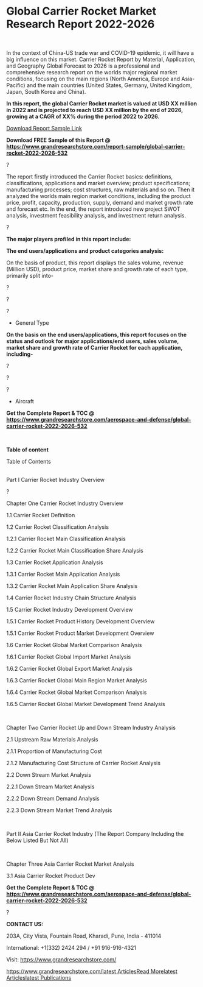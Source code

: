 <h1>Global Carrier Rocket Market Research Report 2022-2026</h1><br/><p>In the context of China-US trade war and COVID-19 epidemic, it will have a big influence on this market. Carrier Rocket Report by Material, Application, and Geography Global Forecast to 2026 is a professional and comprehensive research report on the worlds major regional market conditions, focusing on the main regions (North America, Europe and Asia-Pacific) and the main countries (United States, Germany, United Kingdom, Japan, South Korea and China).</p>
 
 
 
 <p><strong>In this report, the global Carrier Rocket market is valued at USD XX million in 2022 and is projected to reach USD XX million by the end of 2026, growing at a <strong>CAGR</strong> of XX% during the period 2022 to 2026.</strong></p>
 
 
 
 <p><a href="https://www.grandresearchstore.com/mr-admin/report-sample/global-carrier-rocket-2022-2026-532">Download Report Sample Link</a></p>
 
 
 
 <div><b>Download FREE Sample of this Report @ <a href="https://www.grandresearchstore.com/report-sample/global-carrier-rocket-2022-2026-532">https://www.grandresearchstore.com/report-sample/global-carrier-rocket-2022-2026-532</a></b></div>
 
 
 
 <p>? </p>
 
 
 
 <p>The report firstly introduced the Carrier Rocket basics: definitions, classifications, applications and market overview; product specifications; manufacturing processes; cost structures, raw materials and so on. Then it analyzed the worlds main region market conditions, including the product price, profit, capacity, production, supply, demand and market growth rate and forecast etc. In the end, the report introduced new project SWOT analysis, investment feasibility analysis, and investment return analysis.</p>
 
 
 
 <p>? </p>
 
 
 
 <p><strong>The <strong>major players</strong> profiled in this report include:</strong></p>
 
 
 
 <p><strong>The end users/applications and product categories analysis:</strong></p>
 
 
 
 <p>On the basis of product, this report displays the sales volume, revenue (Million USD), product price, market share and growth rate of each type, primarily split into-</p>
 
 
 
 <p>? </p>
 
 
 
 <p>? </p>
 
 
 
 <p>? </p>
 
 
 
 <ul>
 
 <li>General Type</li>
 
 </ul>
 
 
 
 <p><strong>On the basis on the end users/applications, this report focuses on the status and outlook for major applications/end users, sales volume, market share and growth rate of Carrier Rocket for each application, including-</strong></p>
 
 
 
 <p>? </p>
 
 
 
 <p>? </p>
 
 
 
 <p>? </p>
 
 
 
 <ul>
 
 <li>Aircraft</li>
 
 </ul>
 
 
 
 <div><b>Get the Complete Report & TOC @ <a href="https://www.grandresearchstore.com/aerospace-and-defense/global-carrier-rocket-2022-2026-532">https://www.grandresearchstore.com/aerospace-and-defense/global-carrier-rocket-2022-2026-532</a></b></div>
 
 
 
 <p><br />
 
 <b>Table of content</b></p>
 
 
 
 <p>Table of Contents<br />
 
 <br />
 
 Part I Carrier Rocket Industry Overview<br />
 
 ?<br />
 
 Chapter One Carrier Rocket Industry Overview<br />
 
 1.1 Carrier Rocket Definition<br />
 
 1.2 Carrier Rocket Classification Analysis<br />
 
 1.2.1 Carrier Rocket Main Classification Analysis<br />
 
 1.2.2 Carrier Rocket Main Classification Share Analysis<br />
 
 1.3 Carrier Rocket Application Analysis<br />
 
 1.3.1 Carrier Rocket Main Application Analysis<br />
 
 1.3.2 Carrier Rocket Main Application Share Analysis<br />
 
 1.4 Carrier Rocket Industry Chain Structure Analysis<br />
 
 1.5 Carrier Rocket Industry Development Overview<br />
 
 1.5.1 Carrier Rocket Product History Development Overview<br />
 
 1.5.1 Carrier Rocket Product Market Development Overview<br />
 
 1.6 Carrier Rocket Global Market Comparison Analysis<br />
 
 1.6.1 Carrier Rocket Global Import Market Analysis<br />
 
 1.6.2 Carrier Rocket Global Export Market Analysis<br />
 
 1.6.3 Carrier Rocket Global Main Region Market Analysis<br />
 
 1.6.4 Carrier Rocket Global Market Comparison Analysis<br />
 
 1.6.5 Carrier Rocket Global Market Development Trend Analysis<br />
 
 <br />
 
 Chapter Two Carrier Rocket Up and Down Stream Industry Analysis<br />
 
 2.1 Upstream Raw Materials Analysis<br />
 
 2.1.1 Proportion of Manufacturing Cost<br />
 
 2.1.2 Manufacturing Cost Structure of Carrier Rocket Analysis<br />
 
 2.2 Down Stream Market Analysis<br />
 
 2.2.1 Down Stream Market Analysis<br />
 
 2.2.2 Down Stream Demand Analysis<br />
 
 2.2.3 Down Stream Market Trend Analysis<br />
 
 <br />
 
 Part II Asia Carrier Rocket Industry (The Report Company Including the Below Listed But Not All)<br />
 
 <br />
 
 Chapter Three Asia Carrier Rocket Market Analysis<br />
 
 3.1 Asia Carrier Rocket Product Dev</p>
 
 
 
 <div><b>Get the Complete Report & TOC @ <a href="https://www.grandresearchstore.com/aerospace-and-defense/global-carrier-rocket-2022-2026-532">https://www.grandresearchstore.com/aerospace-and-defense/global-carrier-rocket-2022-2026-532</a></b></div>
 
 
 
 <p>? </p>
 
 
 
 <p><b>CONTACT US:</b><br />
 
 203A, City Vista, Fountain Road, Kharadi, Pune, India - 411014<br />
 
 International: +1(332) 2424 294 / +91 916-916-4321<br />
 
 Visit: <a href="https://www.grandresearchstore.com/">https://www.grandresearchstore.com/</a><br />
 
 <a href="https://gyeongbokgung.com">https://www.grandresearchstore.com/</a><a href="https://hallyeomaritime.com">latest Articles</a><a href="https://jingwansa.com">Read More</a><a href="https://nguoiviet.jp/">latest Articles</a><a href="https://www.intelmarketresearch.com/">latest Publications</a></p>